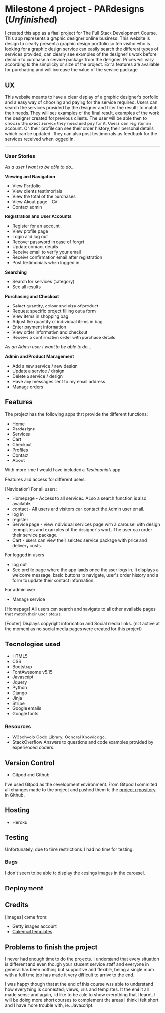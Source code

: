 # Milestone 4 project - PARdesigns (*Unfinished*)

I created this app as a final project for The Full Stack Development Course. 
This app represents a graphic designer online business.
This website is design to clearly present a graphic design portfolio so teh visitor who is looking for a graphic design service can easily search the different types of services provided, can clearly see examples of the designer's work before decidin to purchase a service package from the designer.
Prices will vary according to the simplicity or size of the project. Extra features are available for purchasing and will increase the value of the service package.

## UX

This website meants to have a clear display of a graphic designer's porfolio and a easy way of choosing and paying for the service required.
Users can search the services provided by the designer and filter the results to match their needs. They will see examples of the final result, examples of the work the designer created for previous clients.
The user will be able then to choose the exact service they need and pay for it. Users can register an account. On their profile can see their order history, their personal details which can be updated. They can also post testimonials as feedback for the services received when logged in.

------------------------------------------------------------------------------------------------------------------------------------------

### User Stories

*As a user I want to be able to do...*

**Viewing and Navigation**

* View Portfolio
* View clients testimonials
* View the total of the purchases
* View About page - CV
* Contact admin

**Registration and User Accounts**

* Register for an account
* View profile page
* Login and log out
* Recover password in case of forget
* Update contact details
* Receive email to verify your email
* Receive confirmation email after registration
* Post testimonials when logged in 

**Searching**

* Search for services (category)
* See all results

**Purchasing and Checkout**

* Select quantity, colour and size of product
* Request specific project filling out a form
* View items in shopping bag
* Adjust the quantity of individual items in bag
* Enter payment information
* View order information and checkout
* Receive a confirmation order with purchase details

*As an Admin user I want to be able to do...*

**Admin and Product Management**

* Add a new service / new design
* Update a service / design
* Delete a service / design
* Have any messages sent to my email address
* Manage orders


## Features

The project has the following apps that provide the different functions:

* Home
* Pardesigns
* Services 
* Cart
* Checkout
* Profiles
* Contact
* About

With more time I would have included a *Testimonials* app.

Features and access for different users:

[Navigation] For all users:

* Homepage - Access to all services. ALso a search function is also available.
* contact - All users and visitors can contact the Admin user email.
* log in
* register
* Service page - view individual services page with a carousel with design tenmplates and examples of the designer's work. The user can order their service package.
* Cart - users can view their selcted service package with price and delivery costs.


For logged in users

* log out
* See profile page where the app lands once the user logs in. It displays a welcome message, basic buttons to navigate, user's order history and a form to update their contact information.

For admin user

* Manage service

[Homepage] All users can search and navigate to all other available pages that match their user status.

[Footer] Displays copyright information and Social media links. (not active at the moment as no social media pages were created for this project)

## Tecnologies used

* HTML5
* CSS
* Bootstrap
* FontAwesome v5.15
* Javascript
* Jquery
* Python
* Django
* Jinja
* Stripe
* Google emails
* Google fonts

### Resources
* W3schools Code Library. General Knowledge.
* StackOverflow Answers to questions and code examples provided by experienced coders.

## Version Control

* Gitpod and Github

I've used Gitpod as the development environment. From Gitpod I commited all changes made to the project and pushed them to the [project repository](https://github.com/MariaPSegarra/PARdesigns-MP4) in Github.

## Hosting

* Heroku

## Testing

Unfortunately, due to time restrictions, I had no time for testing.

### Bugs 

I don't seem to be able to display the desings images in the carousel.

## Deployment

## Credits

[images] come from:
* Getty images account
* [Cakemail templates](https://www.cakemail.com/templates/)

## Problems to finish the project

I never had enough time to do the projects. I understand that every situation is different and even though your student service staff and 
everyone in general has been nothing but supportive and flexible, being a single mum with a full time job has made it very difficult to arrive to the end.

I was happy though that at the end of this course was able to understand how everything is connected; views, urls and templates.
It the end it all made sense and again, I'd like to be able to show everything that I learnt.
I will be doing more short courses to complement the areas I think I felt short and I have more trouble with, ie. Javascript.